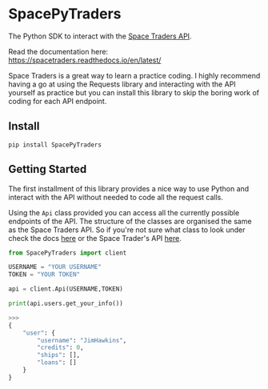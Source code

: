 # SpacePyTraders

The Python SDK to interact with the [Space Traders API](https://spacetraders.io/). 

Read the documentation here: https://spacetraders.readthedocs.io/en/latest/

Space Traders is a great way to learn a practice coding. I highly recommend having a go at using the Requests library and interacting with the API yourself as practice but you can install this library to skip the boring work of coding for each API endpoint. 

## Install

`pip install SpacePyTraders`

## Getting Started
The first installment of this library provides a nice way to use Python and interact with the API without needed to code all the request calls. 

Using the `Api` class provided you can access all the currently possible endpoints of the API. The structure of the classes are organised the same as the Space Traders API. So if you're not sure what class to look under check the docs [here](https://spacetraders.readthedocs.io/en/latest/) or the Space Trader's API [here](https://api.spacetraders.io/).

```python
from SpacePyTraders import client

USERNAME = "YOUR USERNAME"
TOKEN = "YOUR TOKEN"

api = client.Api(USERNAME,TOKEN)

print(api.users.get_your_info())

>>> 
{
    "user": {
        "username": "JimHawkins",
        "credits": 0,
        "ships": [],
        "loans": []
    }
}
```
